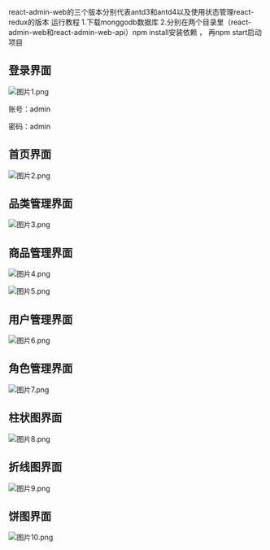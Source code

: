react-admin-web的三个版本分别代表antd3和antd4以及使用状态管理react-redux的版本
运行教程
1.下载monggodb数据库
2.分别在两个目录里（react-admin-web和react-admin-web-api）npm install安装依赖 ， 再npm start启动项目
## **登录界面**

![图片1.png](https://i.loli.net/2020/09/08/lkcxWoBj1RtpEXh.png)

账号：admin

密码：admin



## **首页界面**

![图片2.png](https://i.loli.net/2020/09/08/ifUzxDkENGw1IBr.png)






## **品类管理界面**

![图片3.png](https://i.loli.net/2020/09/08/96ILz3mh2J5n1ax.png)



## **商品管理界面**

![图片4.png](https://i.loli.net/2020/09/08/mPw9oA71RpWHLcj.png)

![图片5.png](https://i.loli.net/2020/09/08/oVlj67YtLiZE9T1.png)



## **用户管理界面**

![图片6.png](https://i.loli.net/2020/09/08/A3zDeTvEjfKYpMi.png)



## **角色管理界面**

![图片7.png](https://i.loli.net/2020/09/08/A3tVTX7BuSi4OzH.png)



## **柱状图界面**

![图片8.png](https://i.loli.net/2020/09/08/gds7ZebqafIEJP1.png)



## 折线图界面

![图片9.png](https://i.loli.net/2020/09/08/o1t2gidND4eCwFW.png)



## 饼图界面

![图片10.png](https://i.loli.net/2020/09/08/t31byr6EvQSohGL.png)
